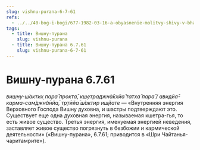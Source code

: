 ```yaml
---
slug: vishnu-purana-6-7-61
refs:
  - ../../40-bog-i-bogi/677-1982-03-16-a-obyasnenie-molitvy-shivy-v-bhagavatam-4-24-29.md
tags:
  - title: Вишну-пурана
    slug: vishnu-purana
  - title: Вишну-пурана 6.7.61
    slug: vishnu-purana-6-7-61
---
```


# Вишну-пурана 6.7.61

*виш̣н̣у-ш́актих̣ пара̄ прокта̄, кш̣етраджн̃а̄кхйа̄ татха̄ пара̄ / авидйа̄-карма-сам̇джн̃а̄нйа̄, тр̣тӣйа̄ ш́актир иш̣йате* — «Внутренняя энергия Верховного Господа Вишну духовна, и шастры подтверждают это. Существует еще одна духовная энергия, называемая кшетра-гья, то есть живое существо. Третья энергия, именуемая энергией неведения, заставляет живое существо погрязнуть в безбожии и кармической деятельности» («Вишну-пурана», 6.7.61; приводится в «Шри Чайтанья-чаритамрите»).
